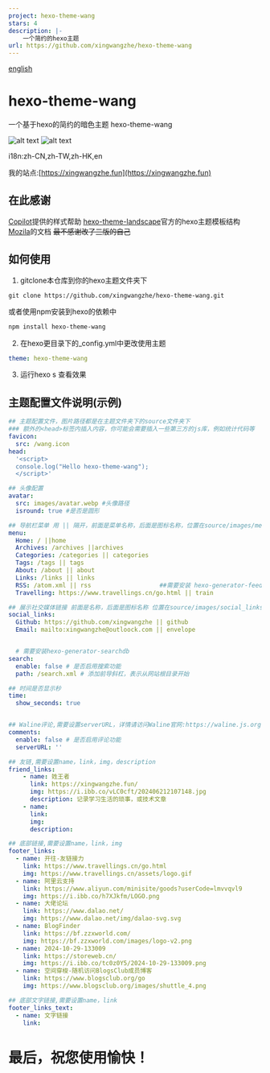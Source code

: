 ```yaml
---
project: hexo-theme-wang
stars: 4
description: |-
    一个简约的hexo主题
url: https://github.com/xingwangzhe/hexo-theme-wang
---
```


[english](README_EN.md)
# hexo-theme-wang
一个基于hexo的简约的暗色主题
hexo-theme-wang

![alt text](muti.png)
![alt text](image.png)

i18n:zh-CN,zh-TW,zh-HK,en

我的站点:[https://xingwangzhe.fun](https://xingwangzhe.fun)

## 在此感谢
  [Copilot](https://github.com/features/copilot)提供的样式帮助
  [hexo-theme-landscape](https://github.com/hexojs/hexo-theme-landscape)官方的hexo主题模板结构
  [Mozila](https://developer.mozilla.org/zh-CN/)的文档
  ~~最不感谢改了三版的自己~~

## 如何使用
  1. gitclone本仓库到你的hexo主题文件夹下
   
   ```git
   git clone https://github.com/xingwangzhe/hexo-theme-wang.git
   ```
   或者使用npm安装到hexo的依赖中
   
   ```bash
   npm install hexo-theme-wang
   ```
  2. 在hexo更目录下的_config.yml中更改使用主题
   ```yml
   theme: hexo-theme-wang
   ```
  3. 运行hexo s 查看效果

## 主题配置文件说明(示例)

```yml
## 主题配置文件，图片路径都是在主题文件夹下的source文件夹下
### 额外的<head>标签内插入内容，你可能会需要插入一些第三方的js库，例如统计代码等
favicon:
  src: /wang.icon
head:
  '<script>
  console.log("Hello hexo-theme-wang");
  </script>'

## 头像配置 
avatar:
  src: images/avatar.webp #头像路径
  isround: true #是否是圆形

## 导航栏菜单 用 || 隔开，前面是菜单名称，后面是图标名称，位置在source/images/menu_ico
menu:
  Home: / ||home
  Archives: /archives ||archives
  Categories: /categories || categories
  Tags: /tags || tags
  About: /about || about
  Links: /links || links
  RSS: /atom.xml || rss                   ##需要安装 hexo-generator-feed
  Travelling: https://www.travellings.cn/go.html || train

## 展示社交媒体链接 前面是名称，后面是图标名称 位置在source/images/social_links
social_links:
  Github: https://github.com/xingwangzhe || github
  Email: mailto:xingwangzhe@outloock.com || envelope


  # 需要安装hexo-generator-searchdb
search:
  enable: false # 是否启用搜索功能
  path: /search.xml # 添加前导斜杠，表示从网站根目录开始

## 时间是否显示秒
time:
  show_seconds: true


## Waline评论,需要设置serverURL，详情请访问Waline官网:https://waline.js.org
comments:
  enable: false # 是否启用评论功能
  serverURL: ''

## 友链,需要设置name，link，img，description
friend_links:
    - name: 姓王者
      link: https://xingwangzhe.fun/
      img: https://i.ibb.co/vLC0cft/202406212107148.jpg
      description: 记录学习生活的琐事，或技术文章
    - name: 
      link: 
      img: 
      description:

## 底部链接,需要设置name，link，img
footer_links:
  - name: 开往-友链接力
    link: https://www.travellings.cn/go.html
    img: https://www.travellings.cn/assets/logo.gif
  - name: 阿里云支持
    link: https://www.aliyun.com/minisite/goods?userCode=lmvvqvl9
    img: https://i.ibb.co/h7XJkfm/LOGO.png
  - name: 大佬论坛
    link: https://www.dalao.net/
    img: https://www.dalao.net/img/dalao-svg.svg
  - name: BlogFinder
    link: https://bf.zzxworld.com/
    img: https://bf.zzxworld.com/images/logo-v2.png
  - name: 2024-10-29-133009
    link: https://storeweb.cn/
    img: https://i.ibb.co/tc0z0Y5/2024-10-29-133009.png
  - name: 空间穿梭-随机访问BlogsClub成员博客
    link: https://www.blogsclub.org/go
    img: https://www.blogsclub.org/images/shuttle_4.png

## 底部文字链接,需要设置name，link
footer_links_text:
  - name: 文字链接
    link: 


```

# 最后，祝您使用愉快！

